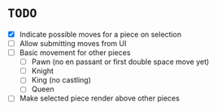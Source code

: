# `TODO`

- [x] Indicate possible moves for a piece on selection
- [ ] Allow submitting moves from UI
- [ ] Basic movement for other pieces
    - [ ] Pawn (no en passant or first double space move yet)
    - [ ] Knight 
    - [ ] King (no castling)
    - [ ] Queen 
- [ ] Make selected piece render above other pieces
